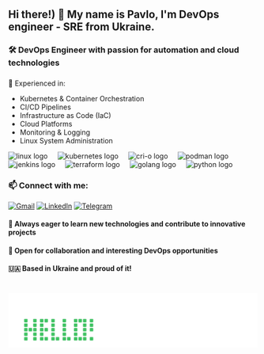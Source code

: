 <h2 align="left">Hi there!) 👋 My name is Pavlo, I'm DevOps engineer - SRE from Ukraine. 
<h3 align="left">🛠️ DevOps Engineer with passion for automation and cloud technologies

###

🔧 Experienced in:
- Kubernetes & Container Orchestration
- CI/CD Pipelines
- Infrastructure as Code (IaC)
- Cloud Platforms
- Monitoring & Logging
- Linux System Administration

<div align="left">
  <img src="https://www.linux.it/images/logo.png" height="30" alt="linux logo"  />
  <img width="12" />
  <img src="https://kubernetes.io/images/wheel.svg" height="30" alt="kubernetes logo"  />
  <img width="12" />
  <img src="https://cri-o.io/logo/crio-logo.svg" height="30" alt="cri-o logo"  />
  <img width="12" />
  <img src="https://podman.io/logos/optimized/podman-3-logo-95w-90h.webp" height="30" alt="podman logo"  />
  <img width="12" />
  <img src="https://www.jenkins.io/images/logos/jenkins/jenkins.svg" height="30" alt="jenkins logo"  />
  <img width="12" />
  <img src="https://www.terraform.io/_next/static/media/terraform-community_on-light.cda79e7c.svg" height="30" alt="terraform logo"  />
  <img width="12" />
  <img src="https://go.dev/images/go-logo-white.svg" height="30" alt="golang logo"  />
  <img width="12" />
  <img src="https://www.python.org/static/img/python-logo.png" height="30" alt="python logo"  />
  <img width="12" />
</div>

### 📫 Connect with me:
[![Gmail](https://img.shields.io/badge/Gmail-D14836?style=for-the-badge&logo=gmail&logoColor=white)](mailto:pashagaponuk@gmail.com)
[![LinkedIn](https://img.shields.io/badge/LinkedIn-0077B5?style=for-the-badge&logo=linkedin&logoColor=white)](https://www.linkedin.com/in/pavel-gp)
[![Telegram](https://img.shields.io/badge/Telegram-2CA5E0?style=for-the-badge&logo=telegram&logoColor=white)](https://t.me/GPjoke)

<h4 align="left">🌟 Always eager to learn new technologies and contribute to innovative projects
<h4 align="left">🤝 Open for collaboration and interesting DevOps opportunities
<h4 align="left">🇺🇦 Based in Ukraine and proud of it!

###

<br clear="both">

<img src="https://raw.githubusercontent.com/jokeOps/jokeOps/refs/heads/media/hello.svg" alt="Snake animation" />

###